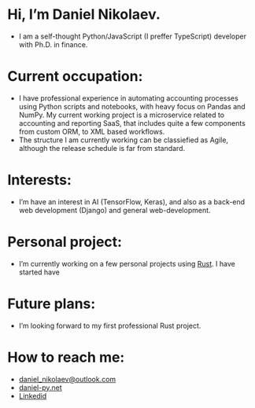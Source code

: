 # Hi, I’m Daniel Nikolaev. 
* I am a self-thought Python/JavaScript (I preffer TypeScript) developer with Ph.D. in finance.
# Current occupation: 
- I have professional experience in automating accounting processes using Python scripts and notebooks, with heavy focus on Pandas and NumPy. My current working project is a microservice related to accounting and reporting SaaS, that includes quite a few components from custom ORM, to XML based workflows.
- The structure I am currently working can be classiefied as Agile, although the release schedule is far from standard. 
# Interests:
- I’m have an interest in AI (TensorFlow, Keras), and also as a back-end web development (Django) and general web-development.
# Personal project:
- I’m currently working on a few personal projects using [Rust](https://www.rust-lang.org/). I have started have
# Future plans:
- I’m looking forward to my first professional Rust project.
# How to reach me: 
  * daniel_nikolaev@outlook.com
  * [daniel-py.net](https://www.daniel-py.net/contact/)
  * [Linkedid](https://bg.linkedin.com/in/daniel-nikolaev-1761b31b5?trk=people-guest_people_search-card)

<!---
Dah-phd/Dah-phd is a ✨ special ✨ repository because its `README.md` (this file) appears on your GitHub profile.
You can click the Preview link to take a look at your changes.
--->
